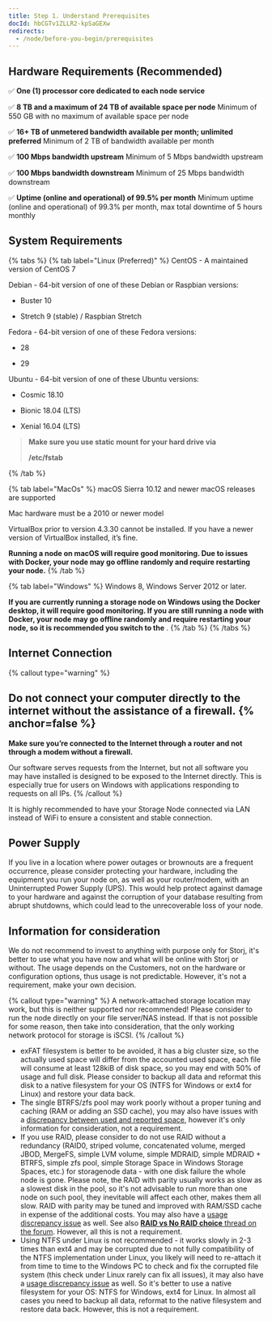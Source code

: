 ```yaml
---
title: Step 1. Understand Prerequisites
docId: hbCGTv1ZLLR2-kpSaGEXw
redirects:
  - /node/before-you-begin/prerequisites
---
```


## Hardware Requirements (Recommended)

✅ **One (1) processor core dedicated to each node service**

✅ **8 TB and a maximum of 24 TB of available space per node**
Minimum of 550 GB with no maximum of available space per node

✅ **16+ TB of unmetered bandwidth available per month; unlimited preferred**
Minimum of 2 TB of bandwidth available per month

✅ **100 Mbps bandwidth upstream**
Minimum of 5 Mbps bandwidth upstream

✅ **100 Mbps bandwidth downstream**
Minimum of 25 Mbps bandwidth downstream

✅ **Uptime (online and operational) of 99.5% per month**
Minimum uptime (online and operational) of 99.3% per month, max total downtime of 5 hours monthly

## System Requirements

{% tabs %}
{% tab label="Linux (Preferred)" %}
CentOS - A maintained version of CentOS 7

Debian - 64-bit version of one of these Debian or Raspbian versions:

- Buster 10

- Stretch 9 (stable) / Raspbian Stretch

Fedora - 64-bit version of one of these Fedora versions:

- 28

- 29

Ubuntu - 64-bit version of one of these Ubuntu versions:

- Cosmic 18.10

- Bionic 18.04 (LTS)

- Xenial 16.04 (LTS)

> **Make sure you use static mount for your hard drive via**
>
> **/etc/fstab**

{% /tab %}

{% tab label="MacOs" %}
macOS Sierra 10.12 and newer macOS releases are supported

Mac hardware must be a 2010 or newer model

VirtualBox prior to version 4.3.30 cannot be installed. If you have a newer version of VirtualBox installed, it’s fine.

**Running a node on macOS will require good monitoring. Due to issues with Docker, your node may go offline randomly and require restarting your node.**
{% /tab %}

{% tab label="Windows" %}
Windows 8, Windows Server 2012 or later.

**If you are currently running a storage node on Windows using the Docker desktop, it will require good monitoring. If you are still running a node with Docker, your node may go offline randomly and require restarting your node, so it is recommended you switch to the** [](docId:5shJebpS3baWj6LDV5ANQ).
[](docId:jA6Jl8XzCR1nc4_WyJj1a)
{% /tab %}
{% /tabs %}

## Internet Connection

{% callout type="warning"  %}

## **Do not connect your computer directly to the internet without the assistance of a firewall.** {% anchor=false %}

**Make sure you’re connected to the Internet through a router and not through a modem without a firewall.**

Our software serves requests from the Internet, but not all software you may have installed is designed to be exposed to the Internet directly. This is especially true for users on Windows with applications responding to requests on all IPs.
{% /callout %}

It is highly recommended to have your Storage Node connected via LAN instead of WiFi to ensure a consistent and stable connection.

## Power Supply

If you live in a location where power outages or brownouts are a frequent occurrence, please consider protecting your hardware, including the equipment you run your node on, as well as your router/modem, with an Uninterrupted Power Supply (UPS). This would help protect against damage to your hardware and against the corruption of your database resulting from abrupt shutdowns, which could lead to the unrecoverable loss of your node.

## Information for consideration

We do not recommend to invest to anything with purpose only for Storj, it's better to use what you have now and what will be online with Storj or without.
The usage depends on the Customers, not on the hardware or configuration options, thus usage is not predictable.
However, it's not a requirement, make your own decision.

{% callout type="warning"  %}
A network-attached storage location may work, but this is neither supported nor recommended!
Please consider to run the node directly on your file server/NAS instead.
If that is not possible for some reason, then take into consideration, that the only working network protocol for storage is iSCSI.
{% /callout %}

* exFAT filesystem is better to be avoided, it has a big cluster size, so the actually used space will differ from the accounted used space, each file will consume at least 128kiB of disk space, so you may end with 50% of usage and full disk.
Please consider to backup all data and reformat this disk to a native filesystem for your OS (NTFS for Windows or ext4 for Linux) and restore your data back.
* The single BTRFS/zfs pool may work poorly without a proper tuning and caching (RAM or adding an SSD cache), you may also have issues with a [discrepancy between used and reported space](https://forum.storj.io/t/disk-usage-discrepancy/24715?u=alexey), however it's only information for consideration, not a requirement.
* If you use RAID, please consider to do not use RAID without a redundancy (RAID0, striped volume, concatenated volume, merged JBOD, MergeFS, simple LVM volume, simple MDRAID, simple MDRAID + BTRFS, simple zfs pool, simple Storage Space in Windows Storage Spaces, etc.) for storagenode data - with one disk failure the whole node is gone.
Please note, the RAID with parity usually works as slow as a slowest disk in the pool, so it's not advisable to run more than one node on such pool, they inevitable will affect each other, makes them all slow.
RAID with parity may be tuned and improved with RAM/SSD cache in expense of the additional costs.
You may also have a [usage discrepancy issue](https://forum.storj.io/t/disk-usage-discrepancy/24715?u=alexey) as well.
See also [**RAID vs No RAID choice** thread on the forum](https://forum.storj.io/t/raid-vs-no-raid-choice/6776).
However, all this is not a requirement.
* Using NTFS under Linux is not recommended - it works slowly in 2-3 times than ext4 and may be corrupted due to not fully compatibility of the NTFS implementation under Linux, you likely will need to re-attach it from time to time to the Windows PC to check and fix the corrupted file system (this check under Linux rarely can fix all issues), it may also have a [usage discrepancy issue](https://forum.storj.io/t/disk-usage-discrepancy/24715?u=alexey) as well.
So it's better to use a native filesystem for your OS: NTFS for Windows, ext4 for Linux.
In almost all cases you need to backup all data, reformat to the native filesystem and restore data back.
However, this is not a requirement.